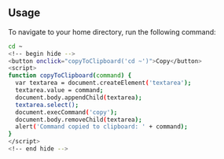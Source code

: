 ## Usage

To navigate to your home directory, run the following command:

```bash
cd ~
<!-- begin hide -->
<button onclick="copyToClipboard('cd ~')">Copy</button>
<script>
function copyToClipboard(command) {
  var textarea = document.createElement('textarea');
  textarea.value = command;
  document.body.appendChild(textarea);
  textarea.select();
  document.execCommand('copy');
  document.body.removeChild(textarea);
  alert('Command copied to clipboard: ' + command);
}
</script>
<!-- end hide -->
